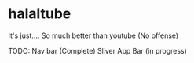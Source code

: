 # halaltube

It's just.... So much better than youtube (No offense)

TODO: 
Nav bar (Complete) 
Sliver App Bar (in progress) 

